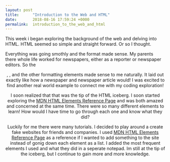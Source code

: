 ```yaml
---
layout: post
title:      "Introduction to the Web and HTML"
date:       2018-08-16 17:59:24 +0000
permalink:  introduction_to_the_web_and_html
---
```



This week i began exploring the background of the web and delving into HTML. HTML seemed so simple and straight forward. Or so I thought.

Everything was going smothly and the format made sense. My parents there whole life worked for newspapers, either as a reporter or newspaper editors. So the <header>, <body>, and the other formatting elements made sense to me naturally. It laid out exactly like how a newspaper and newspaper article would! I was excited to find another real world example to connect me with my coding exploration!

I soon realized that that was the tip of the HTML iceberg. I soon started exploring the [MDN HTML Elements Reference Page](http:/developer.mozilla.org/en-US/docs/Web/HTML/Element/) and was both amazed and concerned at the same time. There were so many different elements to learn! How would I have time to go through each one and know what they did?

Luckily for me there were many tutorials. I decided to play around a create fake websites for friends and companies. I used [MDN HTML Elements Reference Page](http:/developer.mozilla.org/en-US/docs/Web/HTML/Element/) as a reference if I wanted to add something to the site instead of gonig down each element as a list. I added the most frequent elements I used and what they did in a seperate notepad. Im still at the tip of the iceberg, but I continue to gain more and more knowledge.
